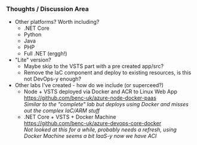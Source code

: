 ### Thoughts / Discussion Area
- Other platforms? Worth including?
  - .NET Core
  - Python
  - Java 
  - PHP 
  - Full .NET (erggh!)
- "Lite" version?
  - Maybe skip to the VSTS part with a pre created app/src?
  - Remove the IaC component and deploy to existing resources, is this not DevOps-y enough?
- Other labs I've created - how do we include (or superceed?)
  - Node + VSTS deployed via Docker and ACR to Linux Web App  
  https://github.com/benc-uk/azure-node-docker-paas  
  *Similar to the "complete" lab but deploys using Docker and misses out the complex IaC/ARM stuff*
  - .NET Core + VSTS + Docker Machine  
  https://github.com/benc-uk/azure-devops-core-docker  
  *Not looked at this for a while, probably needs a refresh, using Docker Machine seems a bit IaaS-y now we have ACI*